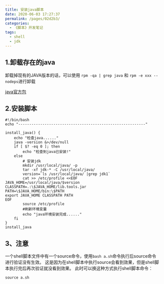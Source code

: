 ```yaml
---
title: 安装java脚本
date: 2020-06-03 17:27:37
permalink: /pages/02d2b3/
categories:
  - 《脚本》开发笔记
tags:
  - shell
  - jdk
---
```

## 1.卸载存在的java
卸载掉现有的JAVA版本的话，可以使用
`rpm -qa | grep java` 和 `rpm -e xxx --nodeps`进行卸载

[java官方包](https://www.oracle.com/java/technologies/javase/javase8u211-later-archive-downloads.html#license-lightbox)

## 2.安装脚本
```shell
#!/bin/bash
echo "----------------------------------------------------------"

install_java() {
    echo "检查java......"
    java -version &>/dev/null
    if [ $? -eq 0 ]; then
        echo "检查到java已安装!"
    else
        # 安装jdk
        mkdir /usr/local/java/ -p
        tar -xf jdk-* -C /usr/local/java/
        version=`ls /usr/local/java/ |grep jdk1`
        cat >> /etc/profile <<EOF
JAVA_HOME=/usr/local/java/$version
CLASSPATH=.:\$JAVA_HOME/lib.tools.jar
PATH=\$JAVA_HOME/bin:\$PATH
export JAVA_HOME CLASSPATH PATH
EOF
        source /etc/profile
        #刷新环境变量
        echo "java环境安装完成......"
    fi
}
install_java
```



## 3、注意

一个shell脚本文件中有一个source命令，使用`bash a.sh`命令执行后source命令进行验证没有生效。
这是因为在shell脚本中执行source会看到效果，但是shell脚本执行完后再次验证就没看到效果。
此时可以换这种方式执行shell脚本命令：

`source a.sh`

